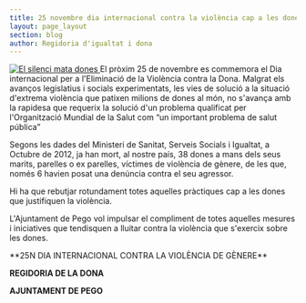 ```yaml
---
title: 25 novembre dia internacional contra la violència cap a les dones
layout: page_layout
section: blog
author: Regidoria d'igualtat i dona
---
```


<a class="inline-image" href="http://www.pego.org/images/news/20121120-SileciMataDones_big.jpg">
    <img src="http://www.pego.org/images/news/20121120-SileciMataDones_small.jpg" alt="El silenci mata dones" />
</a>
El pròxim 25 de novembre es commemora el Dia internacional per a l'Eliminació de la Violència contra la Dona. Malgrat els avanços legislatius i socials experimentats, les vies de solució a la situació d'extrema violència que patixen milions de dones al món, no s'avança amb la rapidesa que  requerix la solució d'un problema qualificat per l'Organització Mundial de la Salut com “un important problema de salut pública” 

Segons les dades del Ministeri de Sanitat, Serveis Socials i Igualtat, a Octubre de 2012, ja han mort, al nostre país, 38 dones a mans dels seus marits, parelles o ex parelles, víctimes de violència de gènere, de les que, només 6 havien posat una denúncia contra el seu agressor.

Hi ha que rebutjar rotundament totes aquelles pràctiques cap a les dones que justifiquen la violència.

L'Ajuntament de Pego vol impulsar el compliment de totes aquelles mesures i iniciatives que tendisquen a lluitar contra la violència que s'exercix sobre les dones. 

<div class="center">
**25N DIA INTERNACIONAL CONTRA LA VIOLÈNCIA DE GÈNERE**

**REGIDORIA DE LA DONA**

**AJUNTAMENT DE PEGO**
</div>